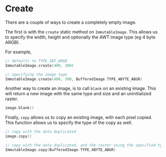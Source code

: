 Create
=====

There are a couple of ways to create a completely empty image.

The first is with the `create` static method on `ImmutableImage`. This allows us to specify the width, height
and optionally the AWT image type (eg 4 byte ARGB).

For example,

```kotlin
// defaults to TYPE_INT_ARGB
ImmutableImage.create(400, 300)

// specifying the image type
ImmutableImage.create(400, 300, BufferedImage.TYPE_4BYTE_ABGR)
```

Another way to create an image, is to call `blank` on an existing image. This will return a new image
with the same type and size and an uninitialized raster.

```kotlin
image.blank()
```

Finally, `copy` allows us to copy an existing image, with each pixel copied. This function allows us to
specify the type of the copy as well.



```kotlin
// copy with the data duplicated
image.copy()

// copy with the data duplicated, and the raster using the specified type
ImmutableImage.copy(BufferedImage.TYPE_4BYTE_ABGR)
```
